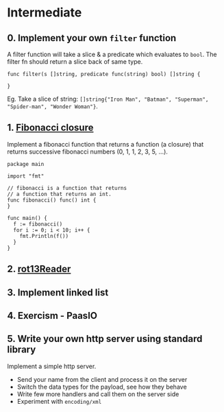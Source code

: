 # Intermediate

## 0. Implement your own `filter` function

  A filter function will take a slice & a predicate which evaluates to `bool`. The filter fn should return a slice back of same type.

```golang
func filter(s []string, predicate func(string) bool) []string {

}
```

  Eg. Take a slice of string: `[]string{"Iron Man", "Batman", "Superman", "Spider-man", "Wonder Woman"}`.

## 1. [Fibonacci closure](https://tour.golang.org/moretypes/26)

  Implement a fibonacci function that returns a function (a closure) that returns successive fibonacci numbers (0, 1, 1, 2, 3, 5, ...).

  ```golang
  package main

  import "fmt"

  // fibonacci is a function that returns
  // a function that returns an int.
  func fibonacci() func() int {
  }

  func main() {
    f := fibonacci()
    for i := 0; i < 10; i++ {
      fmt.Println(f())
    }
  }
  ```

## 2. [rot13Reader](https://tour.golang.org/methods/23)

## 3. Implement linked list

## 4. Exercism - PaasIO

## 5. Write your own http server using standard library

Implement a simple http server.

- Send your name from the client and process it on the server
- Switch the data types for the payload, see how they behave
- Write few more handlers and call them on the server side
- Experiment with `encoding/xml`
